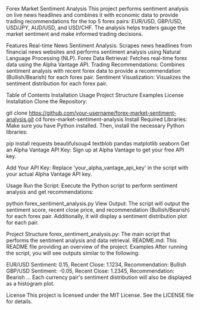 Forex Market Sentiment Analysis
This project performs sentiment analysis on live news headlines and combines it with economic data to provide trading recommendations for the top 5 forex pairs: EUR/USD, GBP/USD, USD/JPY, AUD/USD, and USD/CHF. The analysis helps traders gauge the market sentiment and make informed trading decisions.

Features
Real-time News Sentiment Analysis: Scrapes news headlines from financial news websites and performs sentiment analysis using Natural Language Processing (NLP).
Forex Data Retrieval: Fetches real-time forex data using the Alpha Vantage API.
Trading Recommendations: Combines sentiment analysis with recent forex data to provide a recommendation (Bullish/Bearish) for each forex pair.
Sentiment Visualization: Visualizes the sentiment distribution for each forex pair.

Table of Contents
Installation
Usage
Project Structure
Examples
License
Installation
Clone the Repository:


git clone https://github.com/your-username/forex-market-sentiment-analysis.git
cd forex-market-sentiment-analysis
Install Required Libraries:
Make sure you have Python installed. Then, install the necessary Python libraries:


pip install requests beautifulsoup4 textblob pandas matplotlib seaborn
Get an Alpha Vantage API Key:
Sign up at Alpha Vantage to get your free API key.

Add Your API Key:
Replace 'your_alpha_vantage_api_key' in the script with your actual Alpha Vantage API key.

Usage
Run the Script:
Execute the Python script to perform sentiment analysis and get recommendations:


python forex_sentiment_analysis.py
View Output:
The script will output the sentiment score, recent close price, and recommendation (Bullish/Bearish) for each forex pair. Additionally, it will display a sentiment distribution plot for each pair.

Project Structure
forex_sentiment_analysis.py: The main script that performs the sentiment analysis and data retrieval.
README.md: This README file providing an overview of the project.
Examples
After running the script, you will see outputs similar to the following:


EUR/USD Sentiment: 0.15, Recent Close: 1.1234, Recommendation: Bullish
GBP/USD Sentiment: -0.05, Recent Close: 1.2345, Recommendation: Bearish
...
Each currency pair's sentiment distribution will also be displayed as a histogram plot.

License
This project is licensed under the MIT License. See the LICENSE file for details.
